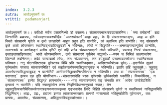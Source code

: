 ```yaml
---
index:  3.2.3
sutra:  आतोऽनुपसर्गे कः
vritti:  padamanjari
---
```


	आतोऽनुपसर्गे कः।। कविधौ सर्वत्र प्रसारणिभ्यो डो वक्तव्यः। संप्रसारणभाजःउउउप्रसारणिनः। `ज्या वयोहानौ` ब्रह्म जिनातीति ब्रह्मज्यः, सर्वत्रग्रहणान्नावश्यमिहैव `आतश्चोपसर्गे`आह्वः प्रह्वः, के हि संप्रसारणप्रसङ्गः, आह्व अ इति स्थिते संप्रसारणे पूर्वत्वे च कृते उवङादेशे आहुवः प्रहुव इति प्राप्नोति, एवं ब्रह्मजिय इति प्राप्नोति। ननु संप्रसारणे कृते आतो लोपस्तस्य स्थानिवद्भावादियङुवङौ न भविष्यतः, लोपो न सिद्ध्यति----अन्तरङ्गत्वात्पूर्वत्वं प्राप्नोति, समानाश्रये च वार्णादाङ्गं बलीय इति? एवं तर्हि प्रागेव संप्रसारणादातो लोपो भविष्यति, परत्वाद् नित्यं संप्रसारणम्, कृताकृतप्रसङ्गित्वात्` आतो लोपस्त्वनित्यः, कृते संप्रसारणे पूर्वत्वेन बाद्ध्यते---यस्य च निमित्तं लक्षणान्तरेण विहन्यते तदनित्यम्। तदेवं परत्वादातो लोपः, ततः संप्रसारणम्, तत इयङुवङौ प्रसक्तावाल्लोपस्य स्थानिवत्त्वान्न भविष्यतः। ननु योऽनादिष्टादचः पूर्वस्तस्य विधिं प्रति स्थानिवद्भावः, आदिष्टाच्चैषोऽचः पूर्वम्---इदानीमेव ह्युक्तं पूर्वमल्लोपः पश्चात् संप्रसारणमिति? एवं तर्ह्याकारलोपस्यासिद्धत्वादुवङ् न भविष्यति। इहापि तर्हि जुहुवतु#ः जुहुवतुः आल्लोपस्यासिद्धत्वादुवङ् न प्राप्नोति? आभीयमसिद्धत्वमनित्यमित्यत्र न भविष्यति। अथ वा `संप्रसारणाच्च` `एडः पदान्तात्` इत्यत्र एङ इति योगविभागः---संप्रसारणादेङि परतः पूर्वपरयोः पूर्वमेकादेशो भवतीति। किमर्थमिदम्, न `संप्रसारणाच्च` इत्येव सिद्धम्? ज्ञापनार्थम्-----यत्र संप्रसारणात्पर एङ् संभवति तत्र `आदेच उपदेशेऽशिति` इत्यात्वं न भवतीति। यदि स्यात्पूर्वत्वेन तस्य निवृत्तिविधानमनुपपन्नं स्यात्। तेन जुहुवतुरित्यत्रानैमित्तिकत्वेनान्तरङ्गमप्यात्वमकृत्वा एङ्भावादेव लिटि विहिते संप्रसारणे पूर्वत्वे न स्थानिवत्त्वं नासिद्धत्वमिति सिद्धमिष्टम्। आह्वः, प्रह्वः, ब्रह्मज्य इत्यत्र त्वाकारान्तलक्षणः प्रत्ययो नासत्यात्वे भवितुमर्हतीति पूर्वमात्वम्, ततः प्रत्ययः, आल्लोपः, संप्रसारणम्, असिद्धत्वादियङुवङोरभावः।।
